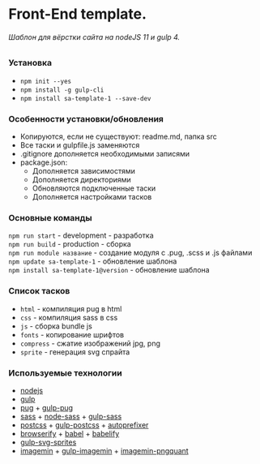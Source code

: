 # Front-End template. #
###### Шаблон для вёрстки сайта на nodeJS 11 и gulp 4. ######

### Установка ###
- `npm init --yes`  
- `npm install -g gulp-cli`
- `npm install sa-template-1 --save-dev`

### Особенности установки/обновления ###
- Копируются, если не существуют: readme.md, папка src
- Все таски и gulpfile.js заменяются
- .gitignore дополняется необходимыми записями
- package.json:
  - Дополняется зависимостями
  - Дополняется директориями
  - Обновляются подключенные таски 
  - Дополняется настройками тасков

### Основные команды ###
`npm run start` - development - разработка  
`npm run build` - production - сборка   
`npm run module название` - создание модуля с .pug, .scss и .js файлами    
`npm update sa-template-1` - обновление шаблона   
`npm install sa-template-1@version` - обновление шаблона 

### Список тасков ###
- `html` - компиляция pug в html
- `css` - компиляция sass в css
- `js` - сборка bundle js
- `fonts` - копирование шрифтов
- `compress` - сжатие изображений jpg, png
- `sprite` - генерация svg спрайта

### Используемые технологии ###
- [nodejs](https://nodejs.org/)
- [gulp](https://gulpjs.com/)
- [pug](https://pugjs.org/) + [gulp-pug](https://github.com/gulp-community/gulp-pug)
- [sass](https://sass-lang.com/) + [node-sass](https://github.com/sass/node-sass) + [gulp-sass](https://github.com/dlmanning/gulp-sass)
- [postcss](https://github.com/postcss/postcss) + [gulp-postcss](https://github.com/postcss/gulp-postcss) + [autoprefixer](https://autoprefixer.github.io/ru/)
- [browserify](http://browserify.org/) + [babel](https://babeljs.io/) + [babelify](https://github.com/babel/babelify)
- [gulp-svg-sprites](https://github.com/shakyshane/gulp-svg-sprites)
- [imagemin](https://github.com/imagemin/imagemin) + [gulp-imagemin](https://github.com/sindresorhus/gulp-imagemin) + [imagemin-pngquant](https://github.com/imagemin/imagemin-pngquant)